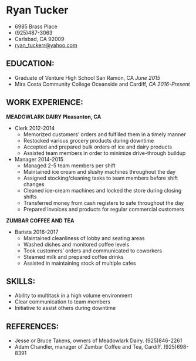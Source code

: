 # Ryan Tucker 
- 6985 Brass Place
- (925)487-3063
- Carlsbad, CA 92009
- ryan_tuckerr@yahoo.com
## EDUCATION:
- Graduate of Venture High School San Ramon, CA *June 2015*
- Mira Costa Community College Oceanside and Cardiff, *CA 2016-Present*
## WORK EXPERIENCE:
**MEADOWLARK DAIRY Pleasanton, CA** 
- Clerk 2012-2014
  - Memorized customers’ orders and fulfilled them in a timely manner
  - Restocked various grocery products during downtime
  - Accepted and prepared bulk orders of ice and dairy products
  - Assisted team members in order to minimize drive-through buildup
- Manager 2014-2015
  - Managed 2-5 team members per shift
  - Maintained ice cream and slushy machines throughout the day
  - Assigned stocking/cleaning tasks to team members before shift changes
  - Cleaned ice-cream machines and locked the store during closing shifts
  - Transferred money from cash registers to safe throughout the day
   - Prepared invoices and products for regular commercial customers
   
**ZUMBAR COFFEE AND TEA**
- Barista 2016-2017
  - Maintained cleanliness of lobby and seating areas
  - Washed dishes and monitored coffee levels
  - Took customers’ orders and communicated to coworkers
  - Steamed milk and prepared coffee drinks
  - Assisted in maintaining stock of multiple cafes

## SKILLS:
- Ability to multitask in a high volume environment
- Clear communication to team members
- Initiative to assist others during downtime
## REFERENCES:
- Jesse or Bruce Takens, owners of Meadowlark Dairy. (925)846-2261
- Adam Chandler, manager of Zumbar Coffee and Tea, Cardiff. (925)698-8391
